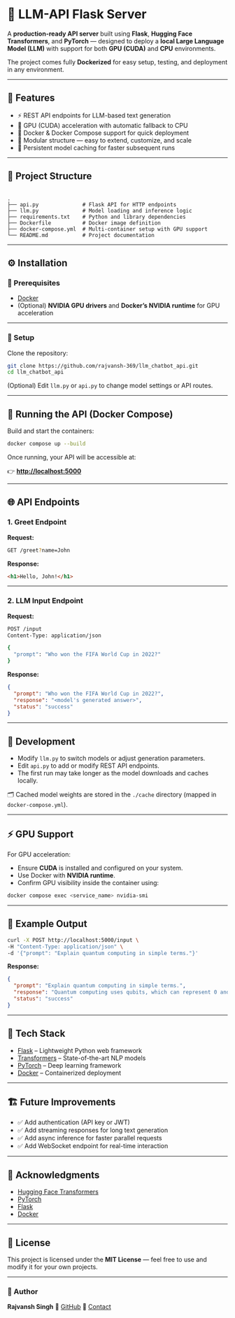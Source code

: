 # 🧠 LLM-API Flask Server

A **production-ready API server** built using **Flask**, **Hugging Face Transformers**, and **PyTorch** — designed to deploy a **local Large Language Model (LLM)** with support for both **GPU (CUDA)** and **CPU** environments.  

The project comes fully **Dockerized** for easy setup, testing, and deployment in any environment.

---

## 🚀 Features

- ⚡ REST API endpoints for LLM-based text generation  
- 🧩 GPU (CUDA) acceleration with automatic fallback to CPU  
- 🐳 Docker & Docker Compose support for quick deployment  
- 🧱 Modular structure — easy to extend, customize, and scale  
- 💾 Persistent model caching for faster subsequent runs  

---

## 📂 Project Structure

```

.
├── api.py              # Flask API for HTTP endpoints
├── llm.py              # Model loading and inference logic
├── requirements.txt    # Python and library dependencies
├── Dockerfile          # Docker image definition
├── docker-compose.yml  # Multi-container setup with GPU support
└── README.md           # Project documentation

````

---

## ⚙️ Installation

### 🧩 Prerequisites

- [Docker](https://www.docker.com/)  
- (Optional) **NVIDIA GPU drivers** and **Docker’s NVIDIA runtime** for GPU acceleration  

---

### 🐍 Setup

Clone the repository:

```bash
git clone https://github.com/rajvansh-369/llm_chatbot_api.git
cd llm_chatbot_api
````

(Optional) Edit `llm.py` or `api.py` to change model settings or API routes.

---

## 🧱 Running the API (Docker Compose)

Build and start the containers:

```bash
docker compose up --build
```

Once running, your API will be accessible at:

👉 **[http://localhost:5000](http://localhost:5000)**

---

## 🌐 API Endpoints

### 1. **Greet Endpoint**

**Request:**

```bash
GET /greet?name=John
```

**Response:**

```html
<h1>Hello, John!</h1>
```

---

### 2. **LLM Input Endpoint**

**Request:**

```bash
POST /input
Content-Type: application/json

{
  "prompt": "Who won the FIFA World Cup in 2022?"
}
```

**Response:**

```json
{
  "prompt": "Who won the FIFA World Cup in 2022?",
  "response": "<model's generated answer>",
  "status": "success"
}
```

---

## 🧠 Development

* Modify `llm.py` to switch models or adjust generation parameters.
* Edit `api.py` to add or modify REST API endpoints.
* The first run may take longer as the model downloads and caches locally.

🗂 Cached model weights are stored in the `./cache` directory (mapped in `docker-compose.yml`).

---

## ⚡ GPU Support

For GPU acceleration:

* Ensure **CUDA** is installed and configured on your system.
* Use Docker with **NVIDIA runtime**.
* Confirm GPU visibility inside the container using:

```bash
docker compose exec <service_name> nvidia-smi
```

---

## 🧾 Example Output

```bash
curl -X POST http://localhost:5000/input \
-H "Content-Type: application/json" \
-d '{"prompt": "Explain quantum computing in simple terms."}'
```

**Response:**

```json
{
  "prompt": "Explain quantum computing in simple terms.",
  "response": "Quantum computing uses qubits, which can represent 0 and 1 simultaneously...",
  "status": "success"
}
```

---

## 🧩 Tech Stack

* [Flask](https://flask.palletsprojects.com/) – Lightweight Python web framework
* [Transformers](https://huggingface.co/transformers/) – State-of-the-art NLP models
* [PyTorch](https://pytorch.org/) – Deep learning framework
* [Docker](https://www.docker.com/) – Containerized deployment

---

## 🏗️ Future Improvements

* ✅ Add authentication (API key or JWT)
* ✅ Add streaming responses for long text generation
* ✅ Add async inference for faster parallel requests
* ✅ Add WebSocket endpoint for real-time interaction

---

## 🙌 Acknowledgments

* [Hugging Face Transformers](https://huggingface.co/transformers/)
* [PyTorch](https://pytorch.org/)
* [Flask](https://flask.palletsprojects.com/)
* [Docker](https://www.docker.com/)

---

## 📜 License

This project is licensed under the **MIT License** — feel free to use and modify it for your own projects.

---

### 👤 Author

**Rajvansh Singh**
🔗 [GitHub](https://github.com/rajvansh-369)
📧 [Contact](mailto:your-email@example.com)


